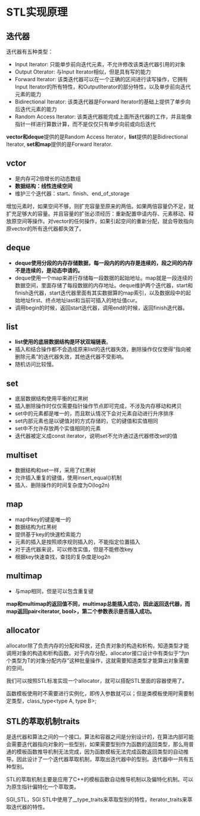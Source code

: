 # STL实现原理

## 迭代器

迭代器有五种类型：
- Input Iterator: 只能单步前向迭代元素，不允许修改该类迭代器引用的对象
- Output Oterator: 与Input Iterator相似，但是具有写的能力
- Forward Iterator: 该类迭代器可以在一个正确的区间进行读写操作，它拥有Input Iterator的所有特性，和OutputIterator的部分特性，以及单步前向迭代元素的能力
- Bidirectional Iterator: 该类迭代器是Forward Iterator的基础上提供了单步向后迭代元素的能力
- Random Access Iterator: 该类迭代器能完成上面所迭代器的工作，并且能像指针一样进行算数计算，而不是仅仅只有单步向前或向后迭代

**vector和deque**提供的是Random Access Iterator，**list**提供的是Bidirectional Iterator, **set和map**提供的是Forward Iterator.

## vctor

- 是内存可2倍增长的动态数组
- **数据结构：线性连续空间**
- 维护三个迭代器：start、finish、end_of_storage

增加元素时，如果空间不够，则扩充容量至原来的两倍。如果两倍容量仍不足，就扩充足够大的容量。并且容量的扩张必须经历：重新配置申请内存、元素移动、释放原空间等操作。对vector的任何操作，如果引起空间的重新分配，就会导致指向原vector的所有迭代器都失效了。

## deque

- **deque使用分段的内存存储数据，每一段内的的内存是连续的，段之间的内存不是连续的，是动态申请的。**
- deque使用一个map来进行存储每一段数据的起始地址。map就是一段连续的数据空间，里面存储了每段数据的内存地址。deque维护两个迭代器，start和finish迭代器，start迭代器里面有其实数据算的map索引，以及数据段中的起始地址first、终点地址last和当前可插入的地址值cur。
- 调用begin的时候，返回start迭代器，调用end的时候，返回finish迭代器。

## list

- **list使用的底层数据结构是环状双端链表**。
- 插入和结合操作都不会造成原来list的迭代器失效，删除操作仅仅使得“指向被删除元素”的迭代器失效，其他迭代器不受影响。
- 随机访问比较慢。

## set

- 底层数据结构使用平衡的红黑树
- 插入删除操作时仅仅需要指针操作节点即可完成，不涉及内存移动和拷贝
- set中的元素都是唯一的，而且默认情况下会对元素自动进行升序排序
- set内部元素也是以键值对的方式存储的，它的键值和实值相同
- set中不允许存放两个实值相同的元素
- 迭代器被定义成const iterator，说明set不允许通过迭代器修改set的值

## multiset

- 数据结构和set一样，采用了红黑树
- 允许插入重复的键值，使用insert_equal()机制
- 插入、删除操作的时间复杂度为O(log2n)

## map
- map中key的键是唯一的
- 数据结构为红黑树
- 提供基于key的快速检索能力
- 元素的插入是按照顺序规则插入的，不能指定位置插入
- 对于迭代器来说，可以修改实值，但是不能修改key
- 根据key快速查找，查找的复杂度是log2n

## multimap
- 与map相同，但是可以包含重复键

**map和multimap的返回值不同，multimap总能插入成功，因此返回迭代器，而map返回pair<iterator, bool>，第二个参数表示是否插入成功。**

## allocator

allocator除了负责内存的分配和释放，还负责对象的构造和析构，知道类型才能调用对象的构造和析构函数。对于内存分配，allocator接口设计中有类似于“为n个类型为T的对象分配内存”这种批量操作，这就需要知道类型才能算出对象需要的空间。

我们可以按照STL标准实现一个allocator，就可以搭配STL里面的容器使用了。

函数模板使用时不需要进行实例化，即传入参数就可以；但是类模板使用时需要制定类型，class_type<type A, type B>;

## STL的萃取机制traits

是迭代器和算法之间的一个接口。算法和容器之间是分别设计的，在算法内部可能会需要迭代器指向对象的一些型别，如果需要型别作为函数的返回类型，那么用普通的模板函数推导机制无法完成，因为函数模板无法完成函数返回类型的自动推导。因此设计了一个迭代器萃取机制，萃取出迭代器中的型别。迭代器中一共有五种型别。

STL的萃取机制主要是应用了C++的模板函数自动推导机制以及偏特化机制。可以为原生指针偏特化一个萃取类。

SGI_STL，SGI STL中使用了__type_traits来萃取型别的特性，iterator_traits来萃取迭代器的特性。